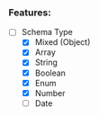 ### Features:
 - [ ] Schema Type
   - [x] Mixed (Object)
   - [x] Array
   - [x] String
   - [x] Boolean
   - [x] Enum
   - [x] Number
   - [ ] Date